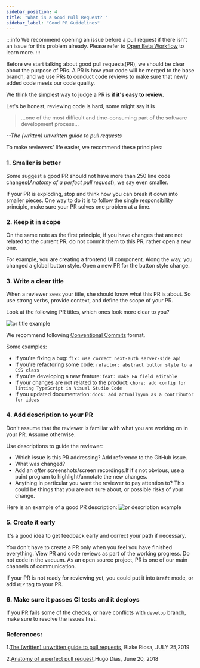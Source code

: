 ```yaml
---
sidebar_position: 4
title: "What is a Good Pull Request? "
sidebar_label: "Good PR Guidelines"
---
```


:::info
We recommend opening an issue before a pull request if there isn't an issue for this problem already. Please refer to [Open Beta Workflow](./general-onboarding.md) to learn more.
:::

Before we start talking about good pull requests(PR), we should be clear about the purpose of PRs. A PR is how your code will be merged to the base branch, and we use PRs to conduct code reviews to make sure that newly added code meets our code quality.

We think the simplest way to judge a PR is **if it's easy to review**.

Let's be honest, reviewing code is hard, some might say it is 
> ...one of the most difficult and time-consuming part of the software development process...

*--The (written) unwritten guide to pull requests*

To make reviewers' life easier, we recommend these principles:

### 1. Smaller is better

Some suggest a good PR should not have more than 250 line code changes(*Anatomy of a perfect pull request*), we say even smaller. 

If your PR is exploding, stop and think how you can break it down into smaller pieces. One way to do it is to follow the single responsibility principle, make sure your PR solves one problem at a time. 

### 2. Keep it in scope

On the same note as the first principle, if you have changes that are not related to the current PR, do not commit them to this PR, rather open a new one. 

For example, you are creating a frontend UI component. Along the way, you changed a global button style. Open a new PR for the button style change. 

### 3. Write a clear title

When a reviewer sees your title, she should know what this PR is about. So use strong verbs, provide context, and define the scope of your PR.

Look at the following PR titles, which ones look more clear to you?

![pr title example](/img/onboarding/good-pr/pr_title_examples.png)

We recommend following [Conventional Commits](https://www.conventionalcommits.org/en/v1.0.0/) format.

Some examples:
- If you're fixing a bug: `fix: use correct next-auth server-side api`
- If you're refactoring some code: `refactor: abstract button style to a CSS class`
- If you're developing a new feature: `feat: make FA field editable`
- If your changes are not related to the product: `chore: add config for linting TypeScript in Visual Studio Code`
- If you updated documentation: `docs: add actuallyyun as a contributor for ideas `
### 4. Add description to your PR

Don't assume that the reviewer is familiar with what you are working on in your PR. Assume otherwise. 

Use descriptions to guide the reviewer: 
- Which issue is this PR addressing? Add reference to the GitHub issue.
- What was changed? 
- Add an *after* screenshots/screen recordings.If it's not obvious, use a paint program to highlight/annotate the new changes. 
- Anything in particular you want the reviewer to pay attention to? This could be things that you are not sure about, or possible risks of your change. 

Here is an example of a good PR description:
![pr description example](/img/onboarding/good-pr/pr_description_example.png)


### 5. Create it early

It's a good idea to get feedback early and correct your path if necessary. 

You don't have to create a PR only when you feel you have finished everything. View PR and code reviews as part of the working progress. Do not code in the vacuum. As an open source project, PR is one of our main channels of communication.

If your PR is not ready for reviewing yet, you could put it into `Draft` mode, or add `WIP` tag to your PR.

### 6. Make sure it passes CI tests and it deploys

If you PR fails some of the checks, or have conflicts with `develop` branch, make sure to resolve the issues first.



### References:

1.[The (written) unwritten guide to pull requests](https://www.atlassian.com/blog/git/written-unwritten-guide-pull-requests), Blake Riosa, JULY 25,2019

2.[Anatomy of a perfect pull request](https://opensource.com/article/18/6/anatomy-perfect-pull-request),Hugo Dias, June 20, 2018